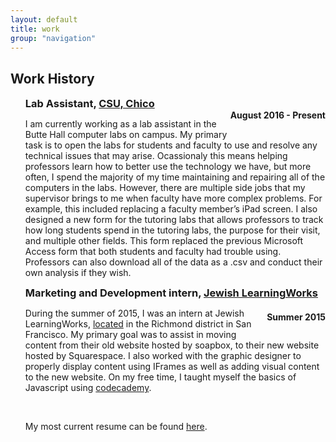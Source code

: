 ```yaml
---
layout: default
title: work
group: "navigation"
---
```


<h2>Work History</h2>     
<ul>
<h3 style="display:inline;">Lab Assistant, <a href="http://www.csuchico.edu" target="_blank">CSU, Chico</a></h3> 
<h4 style="display:inline; float:right;">August 2016 - Present</h4>
<p>I am currently working as a lab assistant in the Butte Hall computer labs on campus. My primary task is to open the labs for students and faculty to use and resolve any technical issues that may arise. Ocassionaly this means helping professors learn how to better use the technology we have, but more often, I spend the majority of my time maintaining and repairing all of the computers in the labs. However, there are multiple side jobs that my supervisor brings to me when faculty have more complex problems. For example, this included replacing a faculty member&rsquo;s iPad screen. I also designed a new form for the tutoring labs that allows professors to track how long students spend in the tutoring labs, the purpose for their visit, and multiple other fields. This form replaced the previous Microsoft Access form that both students and faculty had trouble using. Professors can also download all of the data as a .csv and conduct their own analysis if they wish.</p>

<h3 style="display:inline;">Marketing and Development intern, <a href="http://www.jewishlearningworks.org" target="_blank"> Jewish LearningWorks</a></h3> 
<h4 style="display:inline; float:right;">Summer 2015</h4>
<p>During the summer of 2015, I was an intern at Jewish LearningWorks, <a href="https://www.google.com/maps/place/Jewish+LearningWorks/@37.7760083,-122.4731152,15z/data=!4m5!3m4!1s0x0:0x3d00aeefab06495b!8m2!3d37.7760083!4d-122.4731152" target="_blank">located</a> in the Richmond district in San Francisco. My primary goal was to assist in moving content from their old website hosted by soapbox, to their new website hosted by Squarespace. I also worked with the graphic designer to properly display content using IFrames as well as adding visual content to the new website. On my free time, I taught myself the basics of Javascript using <a href="https://www.codecademy.com/" target="_blank">codecademy</a>.</p>
<br>
<p>My most current resume can be found <a href="Data/media/pdf/resume.pdf" target="_blank">here</a>.</p>
